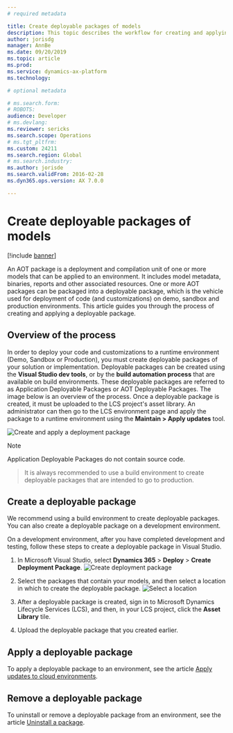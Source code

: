 ```yaml
---
# required metadata

title: Create deployable packages of models
description: This topic describes the workflow for creating and applying a deployable package.
author: jorisdg
manager: AnnBe
ms.date: 09/20/2019
ms.topic: article
ms.prod: 
ms.service: dynamics-ax-platform
ms.technology: 

# optional metadata

# ms.search.form: 
# ROBOTS: 
audience: Developer
# ms.devlang: 
ms.reviewer: sericks
ms.search.scope: Operations
# ms.tgt_pltfrm: 
ms.custom: 24211
ms.search.region: Global
# ms.search.industry: 
ms.author: jorisde
ms.search.validFrom: 2016-02-28
ms.dyn365.ops.version: AX 7.0.0

---
```


# Create deployable packages of models

[!include [banner](../includes/banner.md)]

An AOT package is a deployment and compilation unit of one or more models that can be applied to an environment. It includes model metadata, binaries, reports and other associated resources. One or more AOT packages can be packaged into a deployable package, which is the vehicle used for deployment of code (and customizations) on demo, sandbox and production environments. This article guides you through the process of creating and applying a deployable package. 

## Overview of the process

In order to deploy your code and customizations to a runtime environment (Demo, Sandbox or Production), you must create deployable packages of your solution or implementation. Deployable packages can be created using the **Visual Studio dev tools**, or by the **build automation process** that are available on build environments. These deployable packages are referred to as Application Deployable Packages or AOT Deployable Packages. The image below is an overview of the process. Once a deployable package is created, it must be uploaded to the LCS project's asset library. An administrator can then go to the LCS environment page and apply the package to a runtime environment using the **Maintain &gt; Apply updates** tool. 

![Create and apply a deployment package](./media/createandapplydeployablepackage.png)

> [!NOTE]
> Application Deployable Packages do not contain source code.

> It is always recommended to use a build environment to create deployable packages that are intended to go to production.

## Create a deployable package
We recommend using a build environment to create deployable packages. You can also create a deployable package on a development environment. 

On a development environment, after you have completed development and testing, follow these steps to create a deployable package in Visual Studio.

1.  In Microsoft Visual Studio, select **Dynamics 365** &gt; **Deploy** &gt; **Create Deployment Package**.
![Create deployment package](./media/createdeploymentpackage-986x1024.png)

2.  Select the packages that contain your models, and then select a location in which to create the deployable package. 
![Select a location](./media/pack4.png)

3.  After a deployable package is created, sign in to Microsoft Dynamics Lifecycle Services (LCS), and then, in your LCS project, click the **Asset Library** tile.

4.  Upload the deployable package that you created earlier.

## Apply a deployable package
To apply a deployable package to an environment, see the article [Apply updates to cloud environments](apply-deployable-package-system.md).

## Remove a deployable package
To uninstall or remove a deployable package from an environment, see the article [Uninstall a package](uninstall-deployable-package.md).
